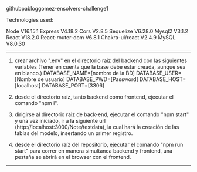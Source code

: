 githubpabloggomez-ensolvers-challenge1

Technologies used:

Node V16.15.1
Express V4.18.2
Cors V2.8.5
Sequelize V6.28.0
Mysql2 V3.1.2
React V18.2.0
React-router-dom V6.8.1
Chakra-ui/react V2.4.9
MySQL V8.0.30

---

1. crear archivo ".env" en el directorio raiz del backend con las siguientes variables (Tener en cuenta que la base debe estar creada, aunque sea en blanco.)
   DATABASE_NAME=[nombre de la BD]
   DATABASE_USER=[Nombre de usuario]
   DATABASE_PWD=[Password]
   DATABASE_HOST=[localhost]
   DATABASE_PORT=[3306]

2. desde el directorio raíz, tanto backend como frontend, ejecutar el comando "npm i".

3. dirigirse al directorio raiz de back-end, ejecutar el comando "npm start" y una vez iniciado, ir a la siguiente url (http://localhost:3000/Note/testdata), la cual hará la creación de las tablas del modelo, insertando un primer registro.

3. desde el directorio raíz del repositorio, ejecutar el comando "npm run start" para correr en manera simultanea backend y frontend, una pestaña se abrirá en el browser con el frontend.


---

